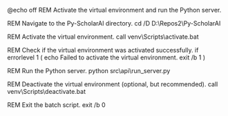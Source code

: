 @echo off
REM Activate the virtual environment and run the Python server.

REM Navigate to the Py-ScholarAI directory.
cd /D D:\Repos2\Py-ScholarAI

REM Activate the virtual environment.
call venv\Scripts\activate.bat

REM Check if the virtual environment was activated successfully.
if errorlevel 1 (
    echo Failed to activate the virtual environment.
    exit /b 1
)

REM Run the Python server.
python src\api\run_server.py

REM Deactivate the virtual environment (optional, but recommended).
call venv\Scripts\deactivate.bat

REM Exit the batch script.
exit /b 0